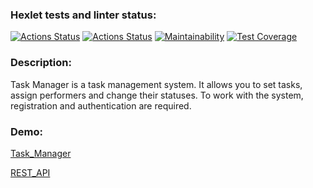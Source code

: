### Hexlet tests and linter status:
[![Actions Status](https://github.com/piafson/java-project-99/actions/workflows/hexlet-check.yml/badge.svg)](https://github.com/piafson/java-project-99/actions)
[![Actions Status](https://github.com/piafson/java-project-99/actions/workflows/main.yml/badge.svg)](https://github.com/piafson/java-project-99/actions)
[![Maintainability](https://api.codeclimate.com/v1/badges/9e83ac2464452294bc79/maintainability)](https://codeclimate.com/github/piafson/java-project-99/maintainability)
[![Test Coverage](https://api.codeclimate.com/v1/badges/9e83ac2464452294bc79/test_coverage)](https://codeclimate.com/github/piafson/java-project-99/test_coverage)

### Description:
Task Manager is a task management system. It allows you to set tasks, assign performers and change their statuses. To work with the system, registration and authentication are required.

### Demo:
[Task_Manager](https://java-project-99-czju.onrender.com)

[REST_API](https://java-project-99-czju.onrender.com/swagger-ui/index.html)
